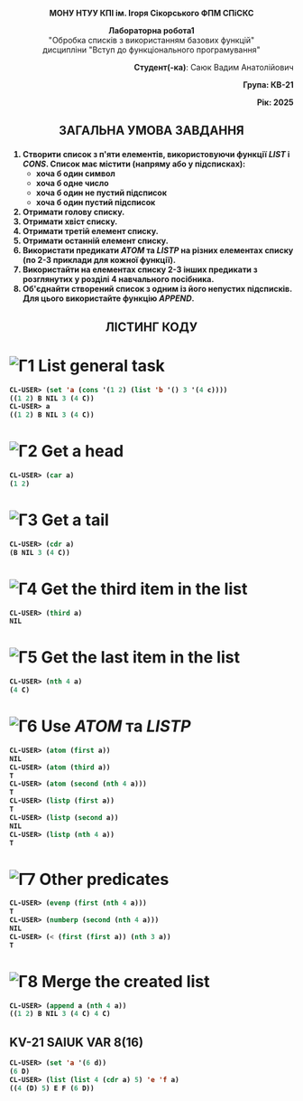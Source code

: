 <p align="center"><b>МОНУ НТУУ КПІ ім. Ігоря Сікорського ФПМ СПіСКС</b></p>
<p align="center">
<b>Лабораторна робота1</b><br/>
"Обробка списків з використанням базових функцій"<br/>
дисципліни "Вступ до функціонального програмування"
</p>
<p align="right"><b>Студент(-ка)</b>: Саюк Вадим Анатолійович 
<p align="right"><b>Група: КВ-21</p>
<p align="right"><b>Рік</b>: 2025</p>
  
##
##  <p align="center"><b>**ЗАГАЛЬНА УМОВА ЗАВДАННЯ**</b></p>

1. Створити список з п'яти елементів, використовуючи функції ***LIST*** і ***CONS***.
   Список має містити (напряму або у підсписках):
   - хоча б один символ
   - хоча б одне число
   - хоча б один не пустий підсписок
   - хоча б один пустий підсписок
2. Отримати голову списку.
3. Отримати хвіст списку.
4. Отримати третій елемент списку.
5. Отримати останній елемент списку.
6. Використати предикати ***ATOM*** та ***LISTP*** на різних елементах списку (по 2-3
приклади для кожної функції).
7. Використайти на елементах списку 2-3 інших предикати з розглянутих у розділі 4
навчального посібника.
8. Об'єднайти створений список з одним із його непустих підсписків. Для цього
використайте функцію ***APPEND***.

##
##  <p align="center"><b>**ЛІСТИНГ КОДУ**</b></p>
# ![Г1](https://img.shields.io/badge/1-brightgreen?style=for-the-badge) List general task
```lisp
CL-USER> (set 'a (cons '(1 2) (list 'b '() 3 '(4 c))))
((1 2) B NIL 3 (4 C))
CL-USER> a
((1 2) B NIL 3 (4 C))
```
# ![Г2](https://img.shields.io/badge/2-brightgreen?style=for-the-badge) Get a head
```lisp
CL-USER> (car a)
(1 2)
```
# ![Г3](https://img.shields.io/badge/3-brightgreen?style=for-the-badge) Get a tail
```lisp
CL-USER> (cdr a)
(B NIL 3 (4 C))
```
# ![Г4](https://img.shields.io/badge/4-brightgreen?style=for-the-badge) Get the third item in the list
```lisp
CL-USER> (third a)
NIL
```
# ![Г5](https://img.shields.io/badge/5-brightgreen?style=for-the-badge) Get the last item in the list
```lisp
CL-USER> (nth 4 a)
(4 C)
```
# ![Г6](https://img.shields.io/badge/6-brightgreen?style=for-the-badge) Use ***ATOM*** та ***LISTP***
```lisp
CL-USER> (atom (first a))
NIL
CL-USER> (atom (third a))
T
CL-USER> (atom (second (nth 4 a)))
T
CL-USER> (listp (first a))
T
CL-USER> (listp (second a))
NIL
CL-USER> (listp (nth 4 a))
T
```
# ![Г7](https://img.shields.io/badge/7-brightgreen?style=for-the-badge) Other predicates
```lisp
CL-USER> (evenp (first (nth 4 a)))
T
CL-USER> (numberp (second (nth 4 a)))
NIL
CL-USER> (< (first (first a)) (nth 3 a))
T
```
# ![Г8](https://img.shields.io/badge/8-brightgreen?style=for-the-badge) Merge the created list
```lisp
CL-USER> (append a (nth 4 a))
((1 2) B NIL 3 (4 C) 4 C)
```
## KV-21 SAIUK VAR 8(16)
<p align="center">
</p>

```lisp
CL-USER> (set 'a '(6 d))
(6 D)
CL-USER> (list (list 4 (cdr a) 5) 'e 'f a)
((4 (D) 5) E F (6 D))
```
